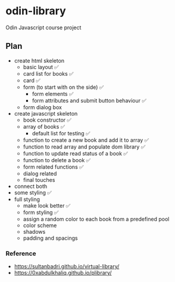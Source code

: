 # odin-library
Odin Javascript course project


## Plan
- create html skeleton
    - basic layout ✅
    - card list for books ✅
    - card ✅
    - form (to start with on the side) ✅
        - form elements ✅
        - form attributes and submit button behaviour ✅
    - form dialog box
- create javascript skeleton
    - book constructor ✅
    - array of books ✅
        - default list for testing ✅
    - function to create a new book and add it to array ✅
    - function to read array and populate dom library ✅
    - function to update read status of a book ✅
    - function to delete a book ✅
    - form related functions ✅
    - dialog related
    - final touches
- connect both
- some styling ✅
- full styling
    - make look better ✅
    - form styling ✅
    - assign a random color to each book from a predefined pool
    - color scheme
    - shadows
    - padding and spacings
    

### Reference
- https://sultanbadri.github.io/virtual-library/
- https://0xabdulkhaliq.github.io/plibrary/
